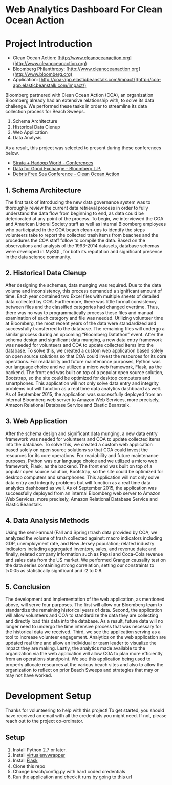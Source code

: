 Web Analytics Dashboard For Clean Ocean Action
======

# Project Introduction

- Clean Ocean Action: [http://www.cleanoceanaction.org](http://www.cleanoceanaction.org)
- Bloomberg Philanthropy: [http://www.cleanoceanaction.org](http://www.bloomberg.org)
- Application: [http://coa-app.elasticbeanstalk.com/impact/](http://coa-app.elasticbeanstalk.com/impact/)

Bloomberg partnered with Clean Ocean Action (COA), an organization Bloomberg already had an extensive relationship with, to solve its data challenge. We performed these tasks in order to streamline its data collection process for Beach Sweeps.

1. Schema Architecture
2. Historical Data Clenup
3. Web Application
4. Data Analysis

As a result, this project was selected to present during these conferences below.

- [Strata + Hadoop World - Conferences](http://conferences.oreilly.com/strata/big-data-conference-ny-2015)
- [Data for Good Exchange - Bloomberg L.P.](http://www.bloomberg.com/company/d4gx/)
- [Debris Free Sea Conference - Clean Ocean Action](http://www.cleanoceanaction.org/index.php?id=830)


## 1. Schema Architecture
The first task of introducing the new data governance system was to thoroughly review the current data retrieval process in order to fully understand the data flow from beginning to end, as data could be deteriorated at any point of the process. To begin, we interviewed the COA and American Littoral Society staff as well as internal Bloomberg employees who participated in the COA beach clean-ups to identify the steps volunteers take to report the collected trash items from beaches and the procedures the COA staff follow to compile the data. Based on the observations and analysis of the 1993-2014 datasets, database schemas were developed in MySQL, for both its reputation and significant presence in the data science community.

## 2. Historical Data Clenup
After designing the schemas, data munging was required. Due to the data volume and inconsistency, this process demanded a significant amount of time. Each year contained two Excel files with multiple sheets of detailed data collected by COA. Furthermore, there was little format consistency between files and the classified categories had changed overtime. Thus, there was no way to programmatically process these files and manual examination of each category and file was needed. Utilizing volunteer time at Bloomberg, the most recent years of the data were standardized and successfully transferred to the database. The remaining files will undergo a similar process during an upcoming “Bloomberg Datathon” event. After the schema design and significant data munging, a new data entry framework was needed for volunteers and COA to update collected items into the database. To solve this, we created a custom web application based solely on open source solutions so that COA could invest the resources for its core operations. For readability and future maintenance purposes, Python was our language choice and we utilized a micro web framework, Flask, as the backend. The front end was built on top of a popular open source solution, Bootstrap, so the site could be optimized for desktop computers and smartphones. This application will not only solve data entry and integrity problems but will function as a real time data analytics dashboard as well. As of September 2015, the application was successfully deployed from an internal Bloomberg web server to Amazon Web Services, more precisely, Amazon Relational Database Service and Elastic Beanstalk. 

## 3. Web Application
After the schema design and significant data munging, a new data entry framework was needed for volunteers and COA to update collected items into the database. To solve this, we created a custom web application based solely on open source solutions so that COA could invest the resources for its core operations. For readability and future maintenance purposes, Python was our language choice and we utilized a micro web framework, Flask, as the backend. The front end was built on top of a popular open source solution, Bootstrap, so the site could be optimized for desktop computers and smartphones. This application will not only solve data entry and integrity problems but will function as a real time data analytics dashboard as well. As of September 2015, the application was successfully deployed from an internal Bloomberg web server to Amazon Web Services, more precisely, Amazon Relational Database Service and Elastic Beanstalk.

## 4. Data Analysis Methods
Using the semi-annual (Fall and Spring) trash data provided by COA, we analyzed the volume of trash collected against: macro indicators including GDP, unemployment rate, and New Jersey population; related industry indicators including aggregated inventory, sales, and revenue data; and finally, related company information such as Pepsi and Coca-Cola revenue and sales data from the US market. We performed Granger causality test on the data series containing strong correlation, setting our constraints to t<0.05 as statistically significant and r2 to 0.8.

## 5. Conclusion
The development and implementation of the web application, as mentioned above, will serve four purposes. The first will allow our Bloomberg team to standardize the remaining historical years of data. Second, the application will allow volunteers and COA to standardize the data they are collecting and directly load this data into the database. As a result, future data will no longer need to undergo the time intensive process that was necessary for the historical data we received. Third, we see the application serving as a tool to increase volunteer engagement. Analytics on the web application are updated real time and allow an individual or team leader to visualize the impact they are making. Lastly, the analytics made available to the organization via the web application will allow COA to plan more efficiently from an operations standpoint. We see this application being used to properly allocate resources at the various beach sites and also to allow the organization to reflect on prior Beach Sweeps and strategies that may or may not have worked.

# Development Setup 
Thanks for volunteering to help with this project! To get started, you should have received an email with all the credentials you might need. If not, please reach out to the project co-ordinator.

## Setup
1. Install Python 2.7 or later. 
2. Install [virtualenvwrapper](https://virtualenvwrapper.readthedocs.io/en/latest/)
3. Install [Flask](http://flask.pocoo.org/docs/0.12/installation/)
4. Clone this repo
5. Change beach/config.py with hard coded credentials
6. Run the application and check it runs by going to [this url](http://0.0.0.0:8080/impact)
